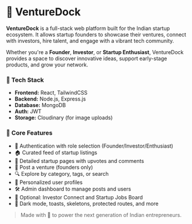 # 🚀 VentureDock

**VentureDock** is a full-stack web platform built for the Indian startup ecosystem. It allows startup founders to showcase their ventures, connect with investors, hire talent, and engage with a vibrant tech community.

Whether you're a **Founder**, **Investor**, or **Startup Enthusiast**, VentureDock provides a space to discover innovative ideas, support early-stage products, and grow your network.

### 🔧 Tech Stack
- **Frontend:** React, TailwindCSS
- **Backend:** Node.js, Express.js
- **Database:** MongoDB
- **Auth:** JWT
- **Storage:** Cloudinary (for image uploads)

### 🌟 Core Features
- 🔐 Authentication with role selection (Founder/Investor/Enthusiast)
- 🏠 Curated feed of startup listings
- 🚀 Detailed startup pages with upvotes and comments
- 📝 Post a venture (founders only)
- 🔍 Explore by category, tags, or search
- 👤 Personalized user profiles
- 🛠 Admin dashboard to manage posts and users
- 💼 Optional: Investor Connect and Startup Jobs Board
- 🌙 Dark mode, toasts, skeletons, protected routes, and more

> Made with 💙 to power the next generation of Indian entrepreneurs.
